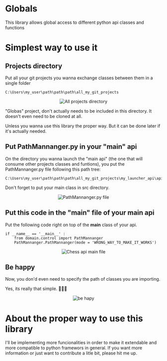 # Globals
This library allows global access to different python api classes and functions

# Simplest way to use it

## Projects directory

Put all your git projects you wanna exchange classes between them in a single folder

```
C:\Users\my_user\path\path\path\all_my_git_projects
```

<p align="center"><img alt="All projects directory" src="https://i.pinimg.com/originals/67/ec/2c/67ec2c13bc7ee72a06eb737eac3dc8bb.png" /></p>

"Globas" project, don't actually needs to be included in this directory. It doesn't even need to be cloned at all.

Unless you wanna use this library the proper way. But it can be done later if it's actually needed.

## Put PathMannanger.py in your "main" api

On the directory you wanna launch the "main api" (the one that will consume other projects classes and funtions), 
you put the PathMannanger.py file following this path tree:

```
C:\Users\my_user\path\path\path\all_my_git_projects\my_launcher_api\api\src\domain\control\PathMannanger.py
```

Don't forget to put your main class in src directory.

<p align="center"><img alt="PathMannanger.py file" src="https://i.pinimg.com/originals/d1/a3/3e/d1a33efcc8880eefadec49f503352429.png" /></p>

## Put this code in the "main" file of your main api

Put the following code right on top of the __main__ class of your api.

```
if __name__ == '__main__' :
    from domain.control import PathMannanger
    PathMannanger.PathMannanger(mode = 'WRONG_WAY_TO_MAKE_IT_WORKS')
```

<p align="center"><img alt="Chess api main file" src="https://i.pinimg.com/originals/fb/4a/ff/fb4aff6b961958d69707e0ab3c71e054.png" /></p>

## Be happy

Now, you don'd even need to specify the path of classes you are importing.

Yes, its really that simple. 🌈✨🎇

<p align="center"><img alt="be hapy" src="https://i.pinimg.com/originals/9a/73/d0/9a73d02d6552502c748e436edacf1994.png" /></p>

# About the proper way to use this library

I'll be implementing more funcionalities in order to make it extendable and more compatible to python framewors in general.
If you want more information or just want to contribute a litle bit, please hit me up.

